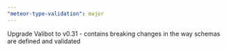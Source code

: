 ```yaml
---
"meteor-type-validation": major
---
```


Upgrade Valibot to v0.31 - contains breaking changes in the way schemas are defined and validated
